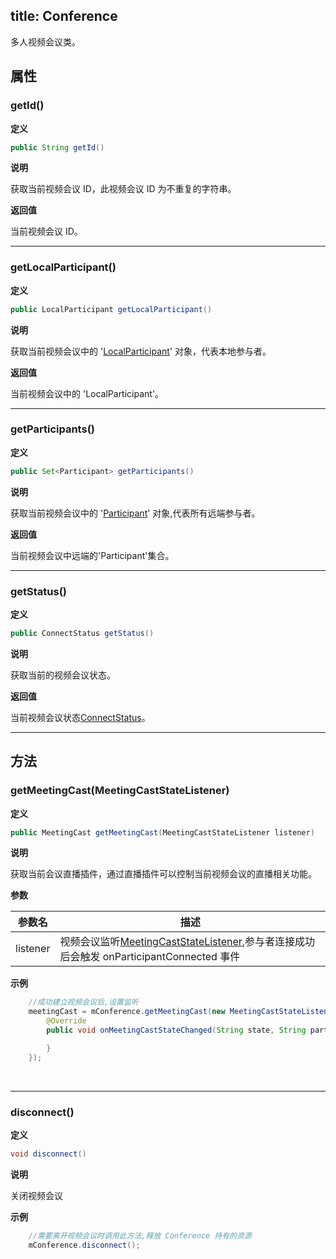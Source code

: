title: Conference
---

多人视频会议类。

## 属性

### getId()

**定义**   

```java
public String getId()
```

**说明**

获取当前视频会议 ID，此视频会议 ID 为不重复的字符串。


**返回值**

当前视频会议 ID。

---

### getLocalParticipant()

**定义**   

```java
public LocalParticipant getLocalParticipant()
```

**说明**

获取当前视频会议中的 '[LocalParticipant](/conference/Android/api/local-participant.html)' 对象，代表本地参与者。


**返回值**

当前视频会议中的 'LocalParticipant'。

---

### getParticipants()

**定义**   

```java
public Set<Participant> getParticipants()
```

**说明**

获取当前视频会议中的 '[Participant](/conference/Android/api/participant.html)' 对象,代表所有远端参与者。


**返回值**

当前视频会议中远端的'Participant'集合。

---

### getStatus()

**定义**   

```java
public ConnectStatus getStatus()
```

**说明**

获取当前的视频会议状态。


**返回值**

当前视频会议状态[ConnectStatus](/conference/Android/api/connect-status.html)。

---

## 方法

### getMeetingCast(MeetingCastStateListener)

**定义**   

```java
public MeetingCast getMeetingCast(MeetingCastStateListener listener)
```

**说明**

获取当前会议直播插件，通过直播插件可以控制当前视频会议的直播相关功能。

**参数**

| 参数名 | 描述 |
|---|---|
|listener|视频会议监听[MeetingCastStateListener](/conference/Android/api/meeting-cast-listener.html),参与者连接成功后会触发 onParticipantConnected 事件|


**示例**

```java
	//成功建立视频会议后,设置监听
    meetingCast = mConference.getMeetingCast(new MeetingCastStateListener() {
        @Override
        public void onMeetingCastStateChanged(String state, String participantId, Map<String, String> urlMap) {

        }
    });

```

</br>

---


### disconnect()

**定义**   

```java
void disconnect()
```

**说明**

关闭视频会议

**示例**

```java
	//需要离开视频会议时调用此方法,释放 Conference 持有的资源
	mConference.disconnect();
```
